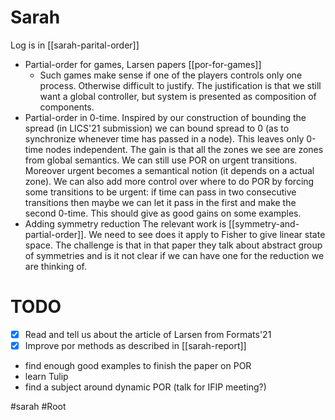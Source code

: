 # Sarah
Log is in [[sarah-parital-order]]

- Partial-order for games, Larsen papers [[por-for-games]]
  - Such games make sense if one of the players controls only one process.
    Otherwise difficult to justify. The justification is that we still want a
    global controller, but system is presented as composition of components. 
- Partial-order in 0-time. 
  Inspired by our construction of bounding the spread (in LICS'21 submission) we
  can bound spread to 0 (as to synchronize whenever time has passed in a node).
  This leaves only 0-time nodes independent. The gain is that all the zones we
  see are zones from global semantics. We can still use POR on urgent
  transitions. Moreover urgent becomes a semantical notion (it depends on a
  actual zone). We can also add more control over where to do POR by forcing
  some transitions to be urgent: if time can pass in two consecutive transitions
  then maybe we can let it pass in the first and make the second 0-time. 
  This should give as good gains on some examples. 
- Adding symmetry reduction
  The relevant work is [[symmetry-and-partial-order]]. 
  We need to see does it apply to Fisher to give linear state space.
  The challenge is that in that paper they talk about abstract group of
  symmetries and is it not clear if we can have one for the reduction we are
  thinking of. 

# TODO
- [X] Read and tell us about the article of Larsen from Formats'21
- [X] Improve por methods as described in [[sarah-report]]
- find enough good examples to finish the paper on POR
- learn Tulip
- find a subject around dynamic POR (talk for IFIP meeting?)


#sarah
#Root
